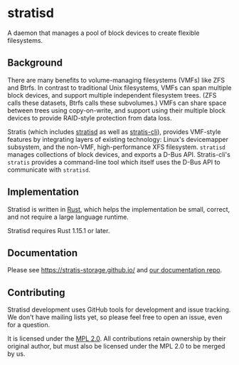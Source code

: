 # stratisd

A daemon that manages a pool of block devices to create flexible filesystems.

## Background

There are many benefits to volume-managing filesystems (VMFs) like ZFS and
Btrfs. In contrast to traditional Unix filesystems, VMFs can span multiple block
devices, and support multiple independent filesystem trees. (ZFS calls these
datasets, Btrfs calls these subvolumes.)  VMFs can share space between trees
using copy-on-write, and support using their multiple block devices to provide
RAID-style protection from data loss.

Stratis (which includes [stratisd](https://github.com/stratis-storage/stratisd)
as well as [stratis-cli](https://github.com/stratis-storage/stratis-cli)),
provides VMF-style features by integrating layers of existing technology:
Linux's devicemapper subsystem, and the non-VMF, high-performance XFS
filesystem. `stratisd` manages collections of block devices, and exports a D-Bus
API. Stratis-cli's `stratis` provides a command-line tool which itself uses the
D-Bus API to communicate with `stratisd`.

## Implementation

Stratisd is written in [Rust](https://www.rust-lang.org), which helps the
implementation be small, correct, and not require a large language runtime.

Stratisd requires Rust 1.15.1 or later.

## Documentation

Please see https://stratis-storage.github.io/ and [our documentation
repo](https://github.com/stratis-storage/stratis-docs).

## Contributing

Stratisd development uses GitHub tools for development and issue tracking. We
don't have mailing lists yet, so please feel free to open an issue, even for a
question.

It is licensed under the [MPL 2.0](https://www.mozilla.org/en-US/MPL/2.0/). All
contributions retain ownership by their original author, but must also be
licensed under the MPL 2.0 to be merged by us.
